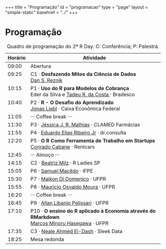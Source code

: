 +++
title = "Programação"
id = "programacao"
type = "page"
layout = "simple-static"
basehref = "../"
+++

# Programação

<!-- .
TODO: procurar ícones em https://infinitered.github.io/ionicons-version-3-search/
-->

<style>
table td,
table td * {
    vertical-align: top;
}
</style>

<table>
<caption style="caption-side: top;">
Quadro de programação do 2º R Day. C: Conferência; P: Palestra.
</caption>
<thead>
<tr>
<th><i class="tf-ion-ios-time-outline"></i> Horário</th>
<th><i class="tf-ion-ios-contact-outline"></i> Atividade</th>
</tr>
</thead>

<tbody>
<tr>
<td>09:00</td>
<td>Abertura</td>
</tr>

<tr>
<td>09:25</td>
<td>C1 · <strong>Desfazendo Mitos da Ciência de Dados</strong><br>
<a href="https://www.linkedin.com/in/dan-s-reznik-phd-bb49133/">Dan S. Reznik</a></td>
</tr>

<tr>
<td>10:15</td>
<td>P1 · <strong>Uso do R para Modelos de Cobrança</strong><br>
Eder da Silva e <a href="https://www.linkedin.com/in/tadeu-rodrigues-4776a752">Tadeu R. da Costa </a> · Bradesco</td>
</tr>

<tr>
<td>10:40</td>
<td>P2 · <strong>R - O Desafio do Aprendizado</strong></br>
<a href="https://br.linkedin.com/in/jonas-liebl-36b792128/">Jonas Liebl</a> · Caixa Econômica Federal</td>
</tr>

<tr>
<td>11:05</td>
<td>··· Coffee break ···</td>
</tr>

<tr>
<td>11:30</td>
<td>P3 · <a href="https://www.linkedin.com/in/jessicajrmathias/">Jéssica J. R. Mathias</a> · CLAMED Farmácias</td>
</tr>

<tr>
<td>11:55</td>
<td>P4 · <a href="https://www.linkedin.com/in/jreduardo/">Eduardo Elias Ribeiro Jr</a> · dr.consulta</td>
</tr>

<tr>
<td>12:20</td>
<td>P5 · <strong>O R Como Ferramenta de Trabalho em Startups</strong></br>
<a href="https://br.linkedin.com/in/conrado-cabane">Conrado Cabane</a> · Rentcars</td>
</tr>

<tr>
<td>12:45</td>
<td>··· Almoço ···</td>
</tr>

<tr>
<td>14:15</td>
<td>C2 · <a href="https://www.linkedin.com/in/beatrizmilz/">Beatriz Milz</a> · R Ladies SP</td>
</tr>

<tr>
<td>15:05</td>
<td>P6 · <a href="https://br.linkedin.com/in/samuel-mac%C3%AAdo-755a8763">Samuel Macêdo</a> · IFPE</td>
</tr>

<tr>
<td>15:30</td>
<td>P7 · <a href="http://lattes.cnpq.br/8571953244068598">Maikon Di Domenico</a> · UFPR</td>
</tr>

<tr>
<td>15:55</td>
<td>P8 · <a href="http://lattes.cnpq.br/0091501164531871">Maurício Osvaldo Moura</a> · UFPR</td>
</tr>

<tr>
<td>16:20</td>
<td>··· Coffee break ···</td>
</tr>

<tr>
<td>16:45</td>
<td>P9 · <a href="http://lattes.cnpq.br/4254166557545108">Allan Libanio Pelissari</a> · UFPR</td>
</tr>

<tr>
<td>17:10</td>
<td>P10 · <strong>O ensino do R aplicado à Economia através do RMarkdown</strong></br>
<a href="http://lattes.cnpq.br/3772572021776598">Marcos Minoru Hasegawa</a> · UFPR</td>
</tr>

<tr>
<td>17:35</td>
<td>C3 · <a href="https://www.linkedin.com/in/neale/">Neale Ahmed El-Dash</a> · Sleek Data</td>
</tr>

<tr>
<td>18:25</td>
<td>Mesa redonda</td>
</tr>
</tbody>
</table>

<!---------------------------------------------------------------------- -->

